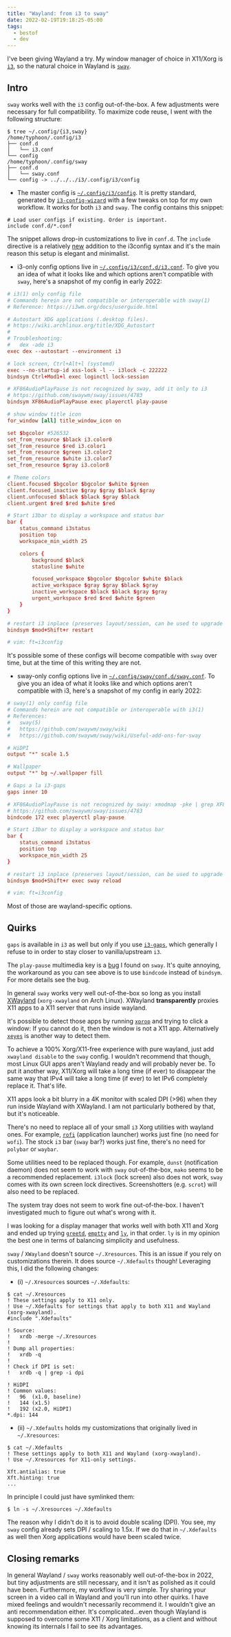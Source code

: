 ```yaml
---
title: "Wayland: from i3 to sway"
date: 2022-02-19T19:18:25-05:00
tags:
  - bestof
  - dev
---
```


I've been giving Wayland a try. My window manager of choice in X11/Xorg is [`i3`](https://i3wm.org/), so the natural choice in Wayland is [`sway`](https://swaywm.org/).


## Intro

`sway` works well with the `i3` config out-of-the-box. A few adjustments were necessary for full compatibility. To maximize code reuse, I went with the following structure:

```shell
$ tree ~/.config/{i3,sway}
/home/typhoon/.config/i3
├── conf.d
│   └── i3.conf
└── config
/home/typhoon/.config/sway
├── conf.d
│   └── sway.conf
└── config -> ../../../i3/.config/i3/config
```

- The master config is
  [`~/.config/i3/config`](https://github.com/thiagowfx/.dotfiles/blob/master/i3/.config/i3/config).
  It is pretty standard, generated by
  [`i3-config-wizard`](https://build.i3wm.org/docs/i3-config-wizard.html) with
  a few tweaks on top for my own workflow. It works for both `i3` and `sway`.
  The config contains this snippet:

```
# Load user configs if existing. Order is important.
include conf.d/*.conf
```

The snippet allows drop-in customizations to live in `conf.d`. The `include` directive is a relatively [new](https://github.com/i3/i3/pull/4420) addition to the i3config syntax and it's the main reason this setup is elegant and minimalist.

- i3-only config options live in [`~/.config/i3/conf.d/i3.conf`](https://github.com/thiagowfx/.dotfiles/blob/master/i3/.config/i3/conf.d/i3.conf). To give you an idea of what it looks like and which options aren't compatible with `sway`, here's a snapshot of my config in early 2022:

```conf
# i3(1) only config file
# Commands herein are not compatible or interoperable with sway(1)
# Reference: https://i3wm.org/docs/userguide.html

# Autostart XDG applications (.desktop files).
# https://wiki.archlinux.org/title/XDG_Autostart
#
# Troubleshooting:
#   dex -ade i3
exec dex --autostart --environment i3

# lock screen, Ctrl+Alt+l (systemd)
exec --no-startup-id xss-lock -l -- i3lock -c 222222
bindsym Ctrl+Mod1+l exec loginctl lock-session

# XF86AudioPlayPause is not recognized by sway, add it only to i3
# https://github.com/swaywm/sway/issues/4783
bindsym XF86AudioPlayPause exec playerctl play-pause

# show window title icon
for_window [all] title_window_icon on

set $bgcolor #526532
set_from_resource $black i3.color0
set_from_resource $red i3.color1
set_from_resource $green i3.color2
set_from_resource $white i3.color7
set_from_resource $gray i3.color8

# Theme colors
client.focused $bgcolor $bgcolor $white $green
client.focused_inactive $gray $gray $black $gray
client.unfocused $black $black $gray $black
client.urgent $red $red $white $red

# Start i3bar to display a workspace and status bar
bar {
    status_command i3status
    position top
    workspace_min_width 25

    colors {
        background $black
        statusline $white

        focused_workspace $bgcolor $bgcolor $white $black
        active_workspace $gray $gray $black $gray
        inactive_workspace $black $black $gray $gray
        urgent_workspace $red $red $white $green
    }
}

# restart i3 inplace (preserves layout/session, can be used to upgrade i3)
bindsym $mod+Shift+r restart

# vim: ft=i3config
```

It's possible some of these configs will become compatible with `sway` over time, but at the time of this writing they are not.

- sway-only config options live in [`~/.config/sway/conf.d/sway.conf`](https://github.com/thiagowfx/.dotfiles/blob/master/sway/.config/sway/conf.d/sway.conf). To give you an idea of what it looks like and which options aren't compatible with i3, here's a snapshot of my config in early 2022:

```conf
# sway(1) only config file
# Commands herein are not compatible or interoperable with i3(1)
# References:
#   sway(5)
#   https://github.com/swaywm/sway/wiki
#   https://github.com/swaywm/sway/wiki/Useful-add-ons-for-sway

# HiDPI
output "*" scale 1.5

# Wallpaper
output "*" bg ~/.wallpaper fill

# Gaps a la i3-gaps
gaps inner 10

# XF86AudioPlayPause is not recognized by sway: xmodmap -pke | grep XF86AudioPlay
# https://github.com/swaywm/sway/issues/4783
bindcode 172 exec playerctl play-pause

# Start i3bar to display a workspace and status bar
bar {
    status_command i3status
    position top
    workspace_min_width 25
}

# restart i3 inplace (preserves layout/session, can be used to upgrade i3)
bindsym $mod+Shift+r exec sway reload

# vim: ft=i3config
```

Most of those are wayland-specific options.

## Quirks

`gaps` is available in `i3` as well but only if you use
[`i3-gaps`](https://github.com/Airblader/i3), which generally I refuse to in
order to stay closer to vanilla/upstream `i3`.

The `play-pause` multimedia key is
a [bug](https://github.com/swaywm/sway/issues/4783) I found on `sway`. It's quite
annoying, the workaround as you can see above is to use `bindcode` instead of
`bindsym`. For more details see the bug.

In general `sway` works very well out-of-the-box so long as you install
[XWayland](https://wayland.freedesktop.org/xserver.html) (`xorg-xwayland` on
Arch Linux). XWayland **transparently** proxies X11 apps to a X11 server that
runs inside wayland.

It's possible to detect those apps by running
[`xprop`](https://www.x.org/releases/X11R7.5/doc/man/man1/xprop.1.html) and
trying to click a window: If you cannot do it, then the window is not a X11
app. Alternatively
[`xeyes`](https://unix.stackexchange.com/questions/162769/what-is-the-purpose-of-xeyes)
is another way to detect them.

To achieve a 100% Xorg/X11-free experience with pure wayland, just add
`xwayland disable` to the `sway` config. I wouldn't recommend that though, most
Linux GUI apps aren't Wayland ready and will probably never be. To put it
another way, X11/Xorg will take a long time (if ever) to disappear the same way
that IPv4 will take a long time (if ever) to let IPv6 completely replace it.
That's life.

X11 apps look a bit blurry in a 4K monitor with scaled DPI (>96) when they run
inside Wayland with XWayland. I am not particularly bothered by that, but it's
noticeable.

There's no need to replace all of your small `i3` Xorg utilities with wayland
ones. For example, [`rofi`](https://github.com/davatorium/rofi) (application
launcher) works just fine (no need for `wofi`). The stock `i3` bar (`sway` bar?)
works just fine, there's no need for `polybar` or `waybar`.

Some utilities need to be replaced though. For example, `dunst` (notification
daemon) does not seem to work with `sway` out-of-the-box, `mako` seems to be a
recommended replacement. `i3lock` (lock screen) also does not work, `sway`
comes with its own screen lock directives. Screenshotters (e.g. `scrot`) will
also need to be replaced.

The system tray does not seem to work fine out-of-the-box. I haven't
investigated much to figure out what's wrong with it.

I was looking for a display manager that works well with both X11 and Xorg and
ended up trying [`greetd`](https://git.sr.ht/~kennylevinsen/greetd),
[`emptty`](https://github.com/tvrzna/emptty/) and
[`ly`](https://github.com/fairyglade/ly), in that order. `ly` is in my opinion
the best one in terms of balancing simplicity and usefulness.

`sway` / `XWayland` doesn't source `~/.Xresources`. This is an issue if you
rely on customizations therein. It does source `~/.Xdefaults` though!
Leveraging this, I did the following changes:

- (i) `~/.Xresources` sources `~/.Xdefaults`:

```shell
$ cat ~/.Xresources
! These settings apply to X11 only.
! Use ~/.Xdefaults for settings that apply to both X11 and Wayland (xorg-xwayland).
#include ".Xdefaults"

! Source:
!   xrdb -merge ~/.Xresources
!
! Dump all properties:
!   xrdb -q
!
! Check if DPI is set:
!   xrdb -q | grep -i dpi

! HiDPI
! Common values:
!   96  (x1.0, baseline)
!   144 (x1.5)
!   192 (x2.0, HiDPI)
*.dpi: 144
```

- (ii) `~/.Xdefaults` holds my customizations that originally lived in `~/.Xresources`:

```shell
$ cat ~/.Xdefaults
! These settings apply to both X11 and Wayland (xorg-xwayland).
! Use ~/.Xresources for X11-only settings.

Xft.antialias: true
Xft.hinting: true
...
```

In principle I could just have symlinked them:

```shell
$ ln -s ~/.Xresources ~/.Xdefaults
```

The reason why I didn't do it is to avoid double scaling (DPI). You see, my
`sway` config already sets DPI / scaling to 1.5x. If we do that in
`~/.Xdefaults` as well then Xorg applications would have been scaled twice.

## Closing remarks

In general Wayland / `sway` works reasonably well out-of-the-box in 2022, but
tiny adjustments are still necessary, and it isn't as polished as it could have
been. Furthermore, my workflow is very simple. Try sharing your screen in a
video call in Wayland and you'll run into other quirks. I have mixed feelings
and wouldn't necessarily recommend it. I wouldn't give an anti recommendation
either. It's complicated...even though Wayland is supposed to overcome some X11
/ Xorg limitations, as a client and without knowing its internals I fail to see
its advantages.
